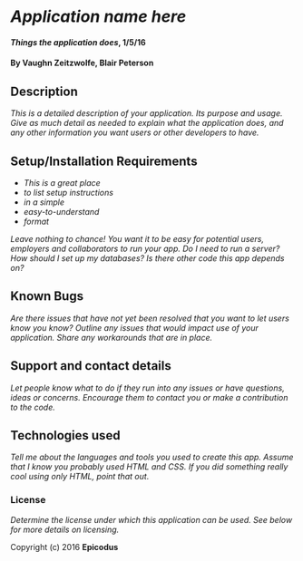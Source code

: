 # _Application name here_

#### _Things the application does_, 1/5/16

#### By Vaughn Zeitzwolfe, Blair Peterson

## Description
_This is a detailed description of your application. Its purpose and usage.  Give as much detail as needed to explain what the application does, and any other information you want users or other developers to have._
## Setup/Installation Requirements
* _This is a great place_
* _to list setup instructions_
* _in a simple_
* _easy-to-understand_
* _format_

_Leave nothing to chance! You want it to be easy for potential users, employers and collaborators to run your app. Do I need to run a server? How should I set up my databases? Is there other code this app depends on?_
## Known Bugs
_Are there issues that have not yet been resolved that you want to let users know you know?  Outline any issues that would impact use of your application.  Share any workarounds that are in place._

## Support and contact details
_Let people know what to do if they run into any issues or have questions, ideas or concerns.  Encourage them to contact you or make a contribution to the code._

## Technologies used
_Tell me about the languages and tools you used to create this app. Assume that I know you probably used HTML and CSS. If you did something really cool using only HTML, point that out._

### License
*Determine the license under which this application can be used.  See below for more details on licensing.*

Copyright (c) 2016 **Epicodus**
